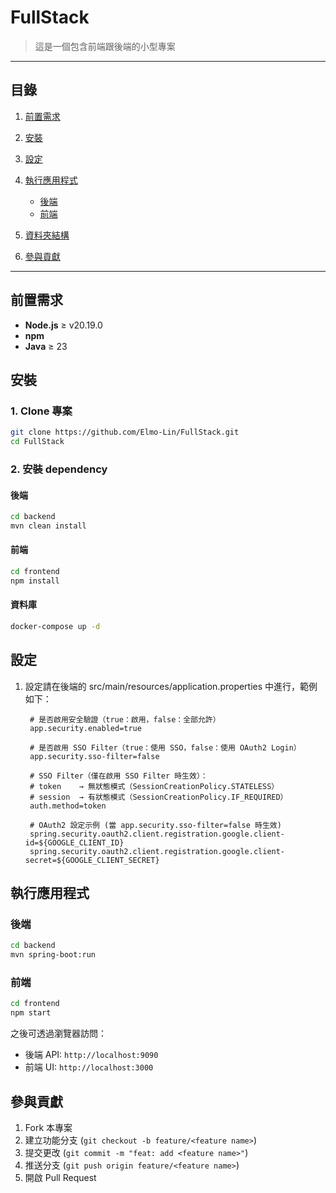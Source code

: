 # FullStack

> 這是一個包含前端跟後端的小型專案

---

## 目錄

1. [前置需求](#前置需求)
2. [安裝](#安裝)
3. [設定](#設定)
4. [執行應用程式](#執行應用程式)

   * [後端](#後端)
   * [前端](#前端)
5. [資料夾結構](#資料夾結構)
6. [參與貢獻](#參與貢獻)

---

## 前置需求

* **Node.js** ≥ v20.19.0
* **npm**
* **Java** ≥ 23

## 安裝

### 1. Clone 專案

```bash
git clone https://github.com/Elmo-Lin/FullStack.git
cd FullStack
```

### 2. 安裝 dependency

#### 後端

```bash
cd backend
mvn clean install
```

#### 前端

```bash
cd frontend
npm install
```

#### 資料庫

```bash
docker-compose up -d
```

## 設定

1. 設定請在後端的 src/main/resources/application.properties 中進行，範例如下：

   ```dotenv
    # 是否啟用安全驗證（true：啟用，false：全部允許）
    app.security.enabled=true

    # 是否啟用 SSO Filter（true：使用 SSO，false：使用 OAuth2 Login）
    app.security.sso-filter=false

    # SSO Filter（僅在啟用 SSO Filter 時生效）：
    # token    → 無狀態模式（SessionCreationPolicy.STATELESS）
    # session  → 有狀態模式（SessionCreationPolicy.IF_REQUIRED）
    auth.method=token

    # OAuth2 設定示例 (當 app.security.sso-filter=false 時生效)
    spring.security.oauth2.client.registration.google.client-id=${GOOGLE_CLIENT_ID}
    spring.security.oauth2.client.registration.google.client-secret=${GOOGLE_CLIENT_SECRET}
   ```

## 執行應用程式

### 後端

```bash
cd backend
mvn spring-boot:run
```

### 前端

```bash
cd frontend
npm start
```

之後可透過瀏覽器訪問：

* 後端 API: `http://localhost:9090`
* 前端 UI: `http://localhost:3000`

## 參與貢獻

1. Fork 本專案
2. 建立功能分支 (`git checkout -b feature/<feature name>`)
3. 提交更改 (`git commit -m "feat: add <feature name>"`)
4. 推送分支 (`git push origin feature/<feature name>`)
5. 開啟 Pull Request
